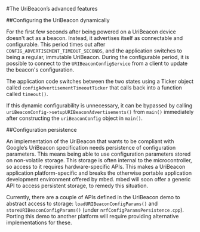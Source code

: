 #The UriBeacon’s advanced features

##Configuring the UriBeacon dynamically

For the first few seconds after being powered on a UriBeacon device doesn't act as a beacon. Instead, it advertises itself as connectable and configurable. This period times out after ``CONFIG_ADVERTISEMENT_TIMEOUT_SECONDS``, and the application switches to being a regular, immutable UriBeacon. During the configurable period, it is possible to connect to the ``URIBeaconConfigService`` from a client to update the beacon's configuration. 

The application code switches between the two states using a Ticker object called ``configAdvertisementTimeoutTicker`` that calls back into a function called ``timeout()``.

If this dynamic configurability is unnecessary, it can be bypassed by calling ``uriBeaconConfig->setupURIBeaconAdvertisements()`` from ``main()`` immediately after constructing the ``uriBeaconConfig`` object in ``main()``.

##Configuration persistence

An implementation of the UriBeacon that wants to be compliant with Google’s UriBeacon specification needs persistence of configuration parameters. This means being able to use configuration parameters stored on non-volatile storage. This storage is often internal to the microcontroller, so access to it requires hardware-specific APIs. This makes a UriBeacon application platform-specific and breaks the otherwise portable application development environment offered by mbed. mbed will soon offer a generic API to access persistent storage, to remedy this situation.

Currently, there are a couple of APIs defined in the UriBeacon demo to abstract access to storage: ``loadURIBeaconConfigParams()`` and ``storeURIBeaconConfigParams()`` (under ``nrfConfigParamsPersistence.cpp``). Porting this demo to another platform will require providing alternative implementations for these.
